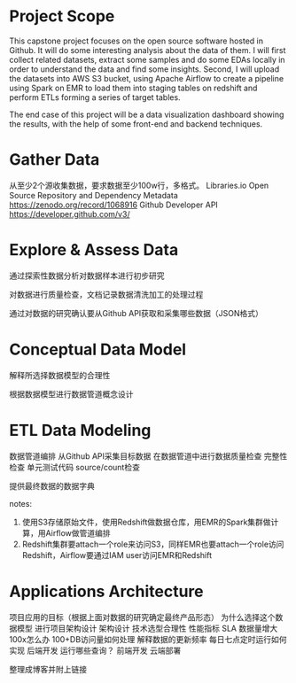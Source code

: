 # Project Scope

This capstone project focuses on the open source software hosted in Github. It will do some interesting analysis about the data of them. I will first collect related datasets, extract some samples and do some EDAs locally in order to understand the data and find some insights. Second, I will upload the datasets into AWS S3 bucket, using Apache Airflow to create a pipeline using Spark on EMR to load them into staging tables on redshift and perform ETLs forming a series of target tables. 

The end case of this project will be a data visualization dashboard showing the results, with the help of some front-end and backend techniques.

# Gather Data

从至少2个源收集数据，要求数据至少100w行，多格式。
    Libraries.io Open Source Repository and Dependency Metadata https://zenodo.org/record/1068916
    Github Developer API https://developer.github.com/v3/

# Explore & Assess Data

通过探索性数据分析对数据样本进行初步研究

对数据进行质量检查，文档记录数据清洗加工的处理过程

通过对数据的研究确认要从Github API获取和采集哪些数据（JSON格式）

# Conceptual Data Model

解释所选择数据模型的合理性

根据数据模型进行数据管道概念设计

# ETL Data Modeling

数据管道编排
    从Github API采集目标数据
    在数据管道中进行数据质量检查
        完整性检查
        单元测试代码
        source/count检查

提供最终数据的数据字典

notes:
1. 使用S3存储原始文件，使用Redshift做数据仓库，用EMR的Spark集群做计算，用Airflow做管道编排
2. Redshift集群要attach一个role来访问S3，同样EMR也要attach一个role访问Redshift，Airflow要通过IAM user访问EMR和Redshift

# Applications Architecture

项目应用的目标（根据上面对数据的研究确定最终产品形态）
    为什么选择这个数据模型
进行项目架构设计
    架构设计
    技术选型合理性
    性能指标
        SLA
        数据量增大100x怎么办
        100+DB访问量如何处理
    解释数据的更新频率
    每日七点定时运行如何实现
    后端开发
        运行哪些查询？
    前端开发
    云端部署

整理成博客并附上链接

